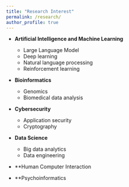 ```yaml
---
title: "Research Interest"
permalink: /research/
author_profile: true
---
```



- **Artificial Intelligence and Machine Learning**
    - Large Language Model
    - Deep learning
    - Natural language processing
    - Reinforcement learning

- **Bioinformatics**
	- Genomics
	- Biomedical data analysis

- **Cybersecurity**
	- Application security
	- Cryptography

- **Data Science**
    - Big data analytics
    - Data engineering

- **Human Computer Interaction

- **Psychoinformatics
